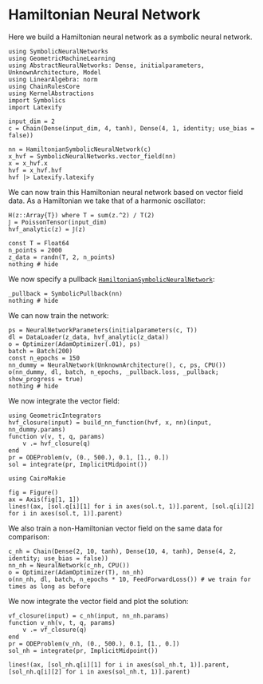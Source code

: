 # Hamiltonian Neural Network

Here we build a Hamiltonian neural network as a symbolic neural network.

```@example hnn
using SymbolicNeuralNetworks
using GeometricMachineLearning
using AbstractNeuralNetworks: Dense, initialparameters, UnknownArchitecture, Model
using LinearAlgebra: norm
using ChainRulesCore
using KernelAbstractions
import Symbolics
import Latexify

input_dim = 2
c = Chain(Dense(input_dim, 4, tanh), Dense(4, 1, identity; use_bias = false))

nn = HamiltonianSymbolicNeuralNetwork(c)
x_hvf = SymbolicNeuralNetworks.vector_field(nn)
x = x_hvf.x
hvf = x_hvf.hvf
hvf |> Latexify.latexify
```

We can now train this Hamiltonian neural network based on vector field data. As a Hamiltonian we take that of a harmonic oscillator:

```@example hnn
H(z::Array{T}) where T = sum(z.^2) / T(2)
𝕁 = PoissonTensor(input_dim)
hvf_analytic(z) = 𝕁(z)

const T = Float64
n_points = 2000
z_data = randn(T, 2, n_points)
nothing # hide
```

We now specify a pullback [`HamiltonianSymbolicNeuralNetwork`](@ref):

```@example hnn
_pullback = SymbolicPullback(nn)
nothing # hide
```

We can now train the network:

```@example hnn
ps = NeuralNetworkParameters(initialparameters(c, T))
dl = DataLoader(z_data, hvf_analytic(z_data))
o = Optimizer(AdamOptimizer(.01), ps)
batch = Batch(200)
const n_epochs = 150
nn_dummy = NeuralNetwork(UnknownArchitecture(), c, ps, CPU())
o(nn_dummy, dl, batch, n_epochs, _pullback.loss, _pullback; show_progress = true)
nothing # hide
```

We now integrate the vector field:

```@example hnn
using GeometricIntegrators
hvf_closure(input) = build_nn_function(hvf, x, nn)(input, nn_dummy.params)
function v(v, t, q, params)
    v .= hvf_closure(q)
end
pr = ODEProblem(v, (0., 500.), 0.1, [1., 0.])
sol = integrate(pr, ImplicitMidpoint())
```

```@example hnn
using CairoMakie

fig = Figure()
ax = Axis(fig[1, 1])
lines!(ax, [sol.q[i][1] for i in axes(sol.t, 1)].parent, [sol.q[i][2] for i in axes(sol.t, 1)].parent)
```

We also train a non-Hamiltonian vector field on the same data for comparison:

```@example hnn
c_nh = Chain(Dense(2, 10, tanh), Dense(10, 4, tanh), Dense(4, 2, identity; use_bias = false))
nn_nh = NeuralNetwork(c_nh, CPU())
o = Optimizer(AdamOptimizer(T), nn_nh)
o(nn_nh, dl, batch, n_epochs * 10, FeedForwardLoss()) # we train for times as long as before
```

We now integrate the vector field and plot the solution:

```@example hnn
vf_closure(input) = c_nh(input, nn_nh.params)
function v_nh(v, t, q, params)
    v .= vf_closure(q)
end
pr = ODEProblem(v_nh, (0., 500.), 0.1, [1., 0.])
sol_nh = integrate(pr, ImplicitMidpoint())

lines!(ax, [sol_nh.q[i][1] for i in axes(sol_nh.t, 1)].parent, [sol_nh.q[i][2] for i in axes(sol_nh.t, 1)].parent)
```